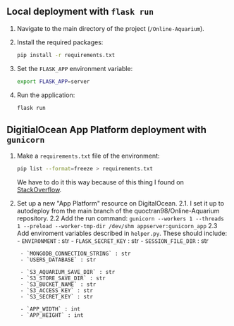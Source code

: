 ## Local deployment with `flask run`

1. Navigate to the main directory of the project (`/Online-Aquarium`).
2. Install the required packages:

    ```bash
    pip install -r requirements.txt
    ```
3. Set the `FLASK_APP` environment variable:

    ```bash
    export FLASK_APP=server
    ```
4. Run the application:

    ```bash
    flask run
    ```

## DigitialOcean App Platform deployment with `gunicorn`

1. Make a `requirements.txt` file of the environment:

    ```bash
    pip list --format=freeze > requirements.txt
    ```
    We have to do it this way because of this thing I found on [StackOverflow](https://stackoverflow.com/questions/62885911/pip-freeze-creates-some-weird-path-instead-of-the-package-version).
2. Set up a new "App Platform" resource on DigitalOcean.
    2.1. I set it up to autodeploy from the main branch of the quoctran98/Online-Aquarium repository.
    2.2 Add the run command: `gunicorn --workers 1 --threads 1 --preload --worker-tmp-dir /dev/shm appserver:gunicorn_app`
    2.3 Add enviroment variables described in `helper.py`. These should include:
        - `ENVIRONMENT` : str
        - `FLASK_SECRET_KEY` : str
        - `SESSION_FILE_DIR` : str

        - `MONGODB_CONNECTION_STRING` : str
        - `USERS_DATABASE` : str

        - `S3_AQUARIUM_SAVE_DIR` : str
        - `S3_STORE_SAVE_DIR` : str
        - `S3_BUCKET_NAME` : str
        - `S3_ACCESS_KEY` : str
        - `S3_SECRET_KEY` : str

        - `APP_WIDTH` : int
        - `APP_HEIGHT` : int